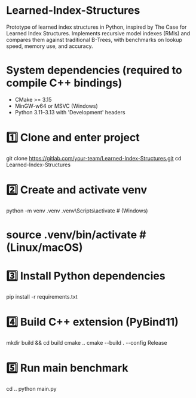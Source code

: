 # Learned-Index-Structures
Prototype of learned index structures in Python, inspired by The Case for Learned Index Structures. Implements recursive model indexes (RMIs) and compares them against traditional B-Trees, with benchmarks on lookup speed, memory use, and accuracy.



# System dependencies (required to compile C++ bindings)
- CMake >= 3.15
- MinGW-w64 or MSVC (Windows)
- Python 3.11–3.13 with 'Development' headers
# 1️⃣ Clone and enter project
git clone https://gitlab.com/your-team/Learned-Index-Structures.git
cd Learned-Index-Structures

# 2️⃣ Create and activate venv
python -m venv .venv
.venv\Scripts\activate  # (Windows)
# source .venv/bin/activate  # (Linux/macOS)

# 3️⃣ Install Python dependencies
pip install -r requirements.txt

# 4️⃣ Build C++ extension (PyBind11)
mkdir build && cd build
cmake ..
cmake --build . --config Release

# 5️⃣ Run main benchmark
cd ..
python main.py


